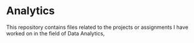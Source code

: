 # Analytics
This repository contains files related to the projects or assignments I have worked on in the field of Data Analytics,

